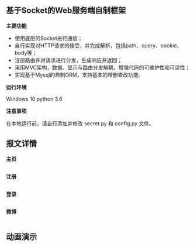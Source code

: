 ## 基于Socket的Web服务端自制框架

**主要功能**

- 使用底层的Socket进行通信；
- 自行实现对HTTP请求的接受，并完成解析，包括path、query、cookie、body等；
- 注册路由并对请求进行分发，生成响应并返回；
- 采用MVC架构，数据、显示与路由分发解耦，增强代码的可维护性和可读性；
- 实现基于Mysql的自制ORM，支持基本的增删查改功能。

**运行环境**

Windows 10
python 3.6


**注意事项**

在本地运行前，请自行添加并修改 secret.py 和 config.py 文件。

## 报文详情
**主页**

![]()

**注册**

![]()

**登录**

![]()

**微博**

![]()

## 动画演示

![]()